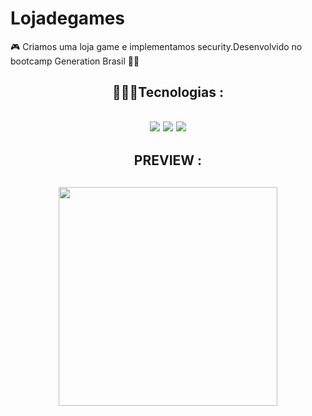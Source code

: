# Lojadegames
🎮 Criamos uma loja game e implementamos security.Desenvolvido no bootcamp Generation Brasil 👨‍💻

<h2  align="center"> 👩🏽‍💻Tecnologias  :<h2>

  <p align="center">
 
  <img src="https://img.shields.io/badge/JavaScript-323330?style=for-the-badge&logo=javascript&logoColor=F7DF1E">
  <img src="https://img.shields.io/badge/Java-purple?style=for-the-badge&logo=java&logoColor=white">
  <img src="https://img.shields.io/badge/MySQL-00000F?style=for-the-badge&logo=mysql&logoColor=white">
  
  </p>

  
  
  <h2  align="center"> PREVIEW  :<h2>
        
      
 <p align="center">
   <img align='right flex-center' src="https://media.giphy.com/media/jow0htwvROxzepF0UZ/giphy.gif" width="350">
</p>

  
